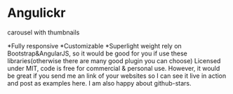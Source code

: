 # Angulickr
carousel with thumbnails

*Fully responsive
*Customizable
*Superlight weight 
rely on Bootstrap&AngularJS, so it would be good for you if use these libraries(otherwise there are many good plugin you can choose)
Licensed under MIT, code is free for commercial & personal use. However, it would be great if you send me an link of your websites so I can see it live in action and post as examples here. I am also happy about github-stars.
